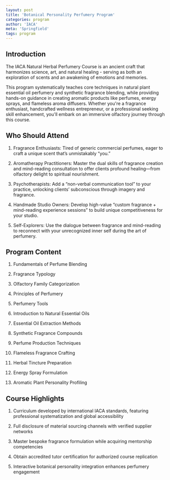 ```yaml
---
layout: post
title: 'Botanical Personality Perfumery Program'
categories: program
author: 'IACA'
meta: 'Springfield'
tags: program
---
```


## Introduction

The IACA Natural Herbal Perfumery Course is an ancient craft that harmonizes science, art, and natural healing - serving as both an exploration of scents and an awakening of emotions and memories.

This program systematically teaches core techniques in natural plant essential oil perfumery and synthetic fragrance blending, while providing hands-on guidance in creating aromatic products like perfumes, energy sprays, and flameless aroma diffusers. Whether you're a fragrance enthusiast, handcrafted wellness entrepreneur, or a professional seeking skill enhancement, you'll embark on an immersive olfactory journey through this course.

## Who Should Attend

1. Fragrance Enthusiasts: Tired of generic commercial perfumes, eager to craft a unique scent that’s unmistakably “you.”

2. Aromatherapy Practitioners: Master the dual skills of fragrance creation and mind-reading consultation to offer clients profound healing—from olfactory delight to spiritual nourishment.

3. Psychotherapists: Add a “non-verbal communication tool” to your practice, unlocking clients’ subconscious through imagery and fragrance.

4. Handmade Studio Owners: Develop high-value “custom fragrance + mind-reading experience sessions” to build unique competitiveness for your studio.

5. Self-Explorers: Use the dialogue between fragrance and mind-reading to reconnect with your unrecognized inner self during the art of perfumery.

## Program Content

1. Fundamentals of Perfume Blending

2. Fragrance Typology

3. Olfactory Family Categorization

4. Principles of Perfumery

5. Perfumery Tools

6. Introduction to Natural Essential Oils

7. Essential Oil Extraction Methods

8. Synthetic Fragrance Compounds

9. Perfume Production Techniques

10. Flameless Fragrance Crafting

11. Herbal Tincture Preparation

12. Energy Spray Formulation

13. Aromatic Plant Personality Profiling

## Course Highlights

1. Curriculum developed by international IACA standards, featuring professional systematization and global accessibility

2. Full disclosure of material sourcing channels with verified supplier networks

3. Master bespoke fragrance formulation while acquiring mentorship competencies

4. Obtain accredited tutor certification for authorized course replication

5. Interactive botanical personality integration enhances perfumery engagement
